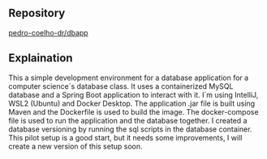 ## Repository


[pedro-coelho-dr/dbapp](https://github.com/pedro-coelho-dr/dbapp)

## Explaination

This a simple development environment for a database application for a computer science´s database class. It uses a containerized MySQL database and a Spring Boot application to interact with it. I´m using IntelliJ, WSL2 (Ubuntu) and Docker Desktop. The application .jar file is built using Maven and the Dockerfile is used to build the image. The docker-compose file is used to run the application and the database together. I created a database versioning by running the sql scripts in the database container. This pilot setup is a good start, but it needs some improvements, I will create a new version of this setup soon.